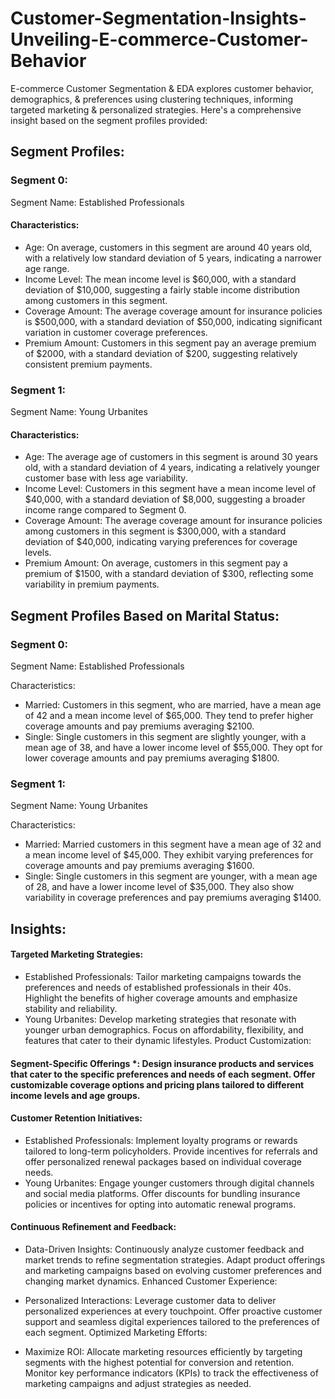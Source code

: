 # Customer-Segmentation-Insights-Unveiling-E-commerce-Customer-Behavior
E-commerce Customer Segmentation &amp; EDA explores customer behavior, demographics, &amp; preferences using clustering techniques, informing targeted marketing &amp; personalized strategies.
Here's a comprehensive insight based on the segment profiles provided:

## Segment Profiles:

### Segment 0:

Segment Name: Established Professionals
#### Characteristics:
 * Age: On average, customers in this segment are around 40 years old, with a relatively low standard deviation of 5 years, indicating a narrower age range.
* Income Level: The mean income level is $60,000, with a standard deviation of $10,000, suggesting a fairly stable income distribution among customers in this segment.
* Coverage Amount: The average coverage amount for insurance policies is $500,000, with a standard deviation of $50,000, indicating significant variation in customer coverage preferences.
* Premium Amount: Customers in this segment pay an average premium of $2000, with a standard deviation of $200, suggesting relatively consistent premium payments.
### Segment 1:

Segment Name: Young Urbanites
#### Characteristics:
* Age: The average age of customers in this segment is around 30 years old, with a standard deviation of 4 years, indicating a relatively younger customer base with less age variability.
* Income Level: Customers in this segment have a mean income level of $40,000, with a standard deviation of $8,000, suggesting a broader income range compared to Segment 0.
* Coverage Amount: The average coverage amount for insurance policies among customers in this segment is $300,000, with a standard deviation of $40,000, indicating varying preferences for coverage levels.
* Premium Amount: On average, customers in this segment pay a premium of $1500, with a standard deviation of $300, reflecting some variability in premium payments.

## Segment Profiles Based on Marital Status:
### Segment 0:
Segment Name: Established Professionals

Characteristics:

* Married: Customers in this segment, who are married, have a mean age of 42 and a mean income level of $65,000. They tend to prefer higher coverage amounts and pay premiums averaging $2100.
* Single: Single customers in this segment are slightly younger, with a mean age of 38, and have a lower income level of $55,000. They opt for lower coverage amounts and pay premiums averaging $1800.
### Segment 1:
Segment Name: Young Urbanites

Characteristics:

* Married: Married customers in this segment have a mean age of 32 and a mean income level of $45,000. They exhibit varying preferences for coverage amounts and pay premiums averaging $1600.
* Single: Single customers in this segment are younger, with a mean age of 28, and have a lower income level of $35,000. They also show variability in coverage preferences and pay premiums averaging $1400.
## Insights:

#### Targeted Marketing Strategies:

* Established Professionals: Tailor marketing campaigns towards the preferences and needs of established professionals in their 40s. Highlight the benefits of higher coverage amounts and emphasize stability and reliability.
* Young Urbanites: Develop marketing strategies that resonate with younger urban demographics. Focus on affordability, flexibility, and features that cater to their dynamic lifestyles.
Product Customization:

#### Segment-Specific Offerings *: Design insurance products and services that cater to the specific preferences and needs of each segment. Offer customizable coverage options and pricing plans tailored to different income levels and age groups.
#### Customer Retention Initiatives:

* Established Professionals: Implement loyalty programs or rewards tailored to long-term policyholders. Provide incentives for referrals and offer personalized renewal packages based on individual coverage needs.
* Young Urbanites: Engage younger customers through digital channels and social media platforms. Offer discounts for bundling insurance policies or incentives for opting into automatic renewal programs.
#### Continuous Refinement and Feedback:

* Data-Driven Insights: Continuously analyze customer feedback and market trends to refine segmentation strategies. Adapt product offerings and marketing campaigns based on evolving customer preferences and changing market dynamics.
Enhanced Customer Experience:

* Personalized Interactions: Leverage customer data to deliver personalized experiences at every touchpoint. Offer proactive customer support and seamless digital experiences tailored to the preferences of each segment.
Optimized Marketing Efforts:

* Maximize ROI: Allocate marketing resources efficiently by targeting segments with the highest potential for conversion and retention. Monitor key performance indicators (KPIs) to track the effectiveness of marketing campaigns and adjust strategies as needed.
